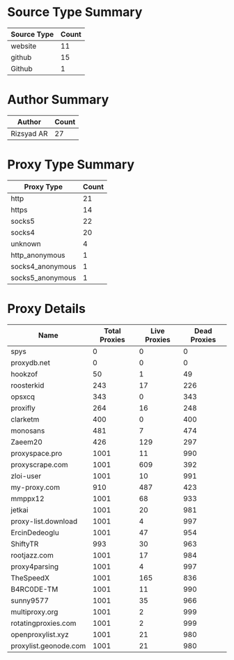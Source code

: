 # Source Type Summary

| Source Type | Count |
|-------------|-------|
| website | 11 |
| github | 15 |
| Github | 1 |


# Author Summary

| Author | Count |
|--------|-------|
| Rizsyad AR | 27 |


# Proxy Type Summary

| Proxy Type | Count |
|------------|-------|
| http | 21 |
| https | 14 |
| socks5 | 22 |
| socks4 | 20 |
| unknown | 4 |
| http_anonymous | 1 |
| socks4_anonymous | 1 |
| socks5_anonymous | 1 |


# Proxy Details

| Name | Total Proxies | Live Proxies | Dead Proxies |
|------|---------------|--------------|---------------|
| spys | 0 | 0 | 0 |
| proxydb.net | 0 | 0 | 0 |
| hookzof | 50 | 1 | 49 |
| roosterkid | 243 | 17 | 226 |
| opsxcq | 343 | 0 | 343 |
| proxifly | 264 | 16 | 248 |
| clarketm | 400 | 0 | 400 |
| monosans | 481 | 7 | 474 |
| Zaeem20 | 426 | 129 | 297 |
| proxyspace.pro | 1001 | 11 | 990 |
| proxyscrape.com | 1001 | 609 | 392 |
| zloi-user | 1001 | 10 | 991 |
| my-proxy.com | 910 | 487 | 423 |
| mmppx12 | 1001 | 68 | 933 |
| jetkai | 1001 | 20 | 981 |
| proxy-list.download | 1001 | 4 | 997 |
| ErcinDedeoglu | 1001 | 47 | 954 |
| ShiftyTR | 993 | 30 | 963 |
| rootjazz.com | 1001 | 17 | 984 |
| proxy4parsing | 1001 | 4 | 997 |
| TheSpeedX | 1001 | 165 | 836 |
| B4RC0DE-TM | 1001 | 11 | 990 |
| sunny9577 | 1001 | 35 | 966 |
| multiproxy.org | 1001 | 2 | 999 |
| rotatingproxies.com | 1001 | 2 | 999 |
| openproxylist.xyz | 1001 | 21 | 980 |
| proxylist.geonode.com | 1001 | 21 | 980 |
